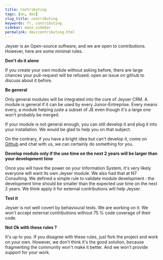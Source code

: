 ```yaml
---
title: Contributing
tags: [en, dev]
slug_title: contributing
keywords: fr, contributing
sidebar: main_sidebar
permalink: dev/contributing.html
---
```


Jeyser is an Open-source software, and we are open to contributions. However, here are some minimal rules.


**Don't do it alone** 

If you create your own module without asking before, there are large chances your pull-request will be refused. open an issue on github to discuss about it before.

**Be general**

Only general modules will be integrated into the core of Jeyser CRM. A module is general if it can be used by every Junior-Entreprise. Every means every, a module helping juste a subset of JE even though it's a large one won't probably be merged.

If your module is not general enough, you can still develop it and plug it into your installation. We would be glad to help you on that subject. 

On the contrary, if you have a bright idea but can't develop it, come on [Github](https://github.com/n7consulting/Incipio) and chat with us, we can certainly do something for you.

**Develop module only if the use time on the next 2 years will be larger than your development time**

Once you will have the power on your Information System, it's very likely everyone will want its own Jeyser module. We also had that at N7 Consulting. We defined a simple rule to validate module development : the development time should be smaller than the expected use time on the next 2 years. We think apply it for external contributions will help Jeyser.

**Test it**

Jeyser is not well covert by behavioural tests. We are working on it. We won't accept external contributions without 75 % code coverage of their code.

**Not Ok with these rules ?** 

It's up to you. If you disagree with these rules, just fork the project and work on your own. However, we don't think it's the good solution, because fragmenting the community won't make it better. And we won't provide support for your work.